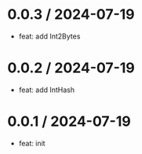 
0.0.3 / 2024-07-19
==================

* feat: add Int2Bytes

0.0.2 / 2024-07-19
==================

* feat: add IntHash

0.0.1 / 2024-07-19
==================

* feat: init
